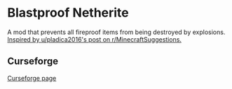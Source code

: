 # Blastproof Netherite
A mod that prevents all fireproof items from being destroyed by explosions.
[Inspired by u/pladica2016's post on r/MinecraftSuggestions.](https://www.reddit.com/r/minecraftsuggestions/comments/js0tkl/)

## Curseforge
[Curseforge page](https://www.curseforge.com/minecraft/mc-mods/blastproof-netherite)
